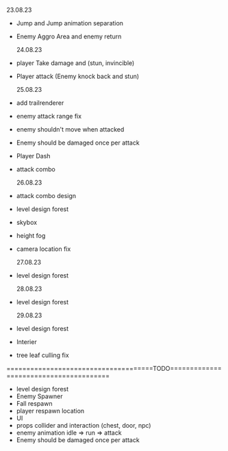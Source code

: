 23.08.23

- Jump and Jump animation separation
- Enemy Aggro Area and enemy return

  24.08.23

- player Take damage and (stun, invincible)
- Player attack (Enemy knock back and stun)

  25.08.23

- add trailrenderer
- enemy attack range fix
- enemy shouldn't move when attacked
- Enemy should be damaged once per attack
- Player Dash
- attack combo

  26.08.23

- attack combo design
- level design forest
- skybox
- height fog
- camera location fix

  27.08.23

- level design forest

  28.08.23

- level design forest

  29.08.23

- level design forest
- Interier
- tree leaf culling fix

=====================================TODO=======================================

- level design forest
- Enemy Spawner
- Fall respawn
- player respawn location
- UI
- props collider and interaction (chest, door, npc)
- enemy animation idle => run => attack
- Enemy should be damaged once per attack
